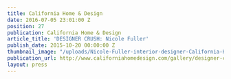 ```yaml
---
title: California Home & Design
date: 2016-07-05 23:01:00 Z
position: 27
publication: California Home & Design
article_title: 'DESIGNER CRUSH: Nicole Fuller'
publish_date: 2015-10-20 00:00:00 Z
thumbnail_image: "/uploads/Nicole-Fuller-interior-designer-California-Home-and-design-californiahomedesign.jpg"
publication_url: http://www.californiahomedesign.com/gallery/designer-crush-nicole-fuller#1
layout: press
---
```


